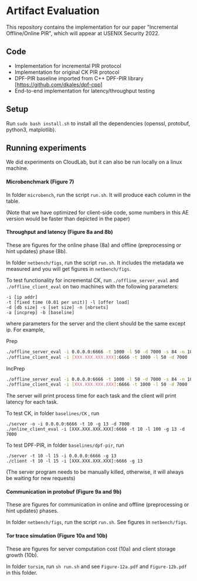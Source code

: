 # Artifact Evaluation

This repository contains the implementation for our paper "Incremental Offline/Online PIR", which will appear at USENIX Security 2022.

## Code

- Implementation for incremental PIR protocol
- Implementation for original CK PIR protocol
- DPF-PIR baseline imported from C++ DPF-PIR library [https://github.com/dkales/dpf-cpp]
- End-to-end implementation for latency/throughput testing 


## Setup
Run `sudo bash install.sh` to install all the dependencies (openssl, protobuf, python3, matplotlib). 


## Running experiments
We did experiments on CloudLab, but it can also be run locally on a linux machine.

#### Microbenchmark (Figure 7)

In folder `microbench`, run the script `run.sh`. It will produce each column in the table.

(Note that we have optimized for client-side code, some numbers in this AE version would be faster than depicted in the paper)



#### Throughput and latency (Figure 8a and 8b)

These are figures for the online phase (8a) and offline (preprocessing or hint updates) phase (8b).

In folder `netbench/figs`, run the script `run.sh`. It includes the metadata we measured and you will get figures in `netbench/figs`. 



To test functionality for incremental CK, run `./offline_server_eval` and `./offline_client_eval` on two machines with the following parameters:

```
-i [ip addr] 
-t [fixed time (0.01 per unit)] -l [offer load] 
-d [db size] -s [set size] -n [nbrsets] 
-a [incprep] -b [baseline]
```

where parameters for the server and the client should be the same except ip. For example,

Prep

```sh
./offline_server_eval -i 0.0.0.0:6666 -t 1000 -l 50 -d 7000 -s 84 -n 1020 -b
./offline_client_eval -i [XXX.XXX.XXX.XXX]:6666 -t 1000 -l 50 -d 7000 -s 84 -n 1020 -b
```

IncPrep

```sh
./offline_server_eval -i 0.0.0.0:6666 -t 1000 -l 50 -d 7000 -s 84 -n 1020  -a 70
./offline_client_eval -i [XXX.XXX.XXX.XXX]:6666 -t 1000 -l 50 -d 7000 -s 84 -n 1020 -a 70
```

The server will print process time for each task and the client will print latency for each task. 


To test CK, in folder `baselines/CK` , run 

```
./server -o -i 0.0.0.0:6666 -t 10 -g 13 -d 7000
./online_client_eval -i [XXX.XXX.XXX.XXX]:6666 -t 10 -l 100 -g 13 -d 7000
```


To test DPF-PIR, in folder `baselines/dpf-pir`, run

```
./server -t 10 -l 15 -i 0.0.0.0:6666 -g 13
./client -t 10 -l 15 -i [XXX.XXX.XXX.XXX]:6666 -g 13
```

(The server program needs to be manually killed, otherwise, it will always be waiting for new requests)

#### Communication in protobuf (Figure 9a and 9b)

These are figures for communication in online and offline (preprocessing or hint updates) phases.

In folder `netbench/figs`, run the script `run.sh`. See figures in `netbench/figs`. 



#### Tor trace simulation (Figure 10a and 10b)

These are figures for server computation cost (10a) and client storage growth (10b).

In folder `torsim`, run `sh run.sh` and see `Figure-12a.pdf` and `Figure-12b.pdf` in this folder.
